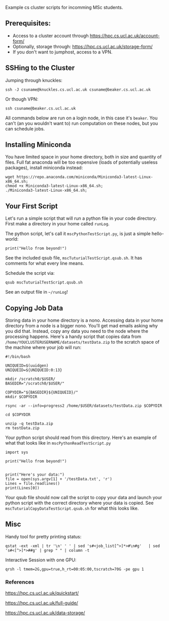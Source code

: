 Example cs cluster scripts for incomming MSc students.

## Prerequisites:
- Access to a cluster account through https://hpc.cs.ucl.ac.uk/account-form/
- Optionally, storage through: https://hpc.cs.ucl.ac.uk/storage-form/
- If you don't want to jumphost, access to a VPN.

## SSHing to the Cluster
Jumping through knuckles:
```
ssh -J csuname@knuckles.cs.ucl.ac.uk csuname@beaker.cs.ucl.ac.uk
```
Or though VPN:
```
ssh csuname@beaker.cs.ucl.ac.uk
```

All commands below are run on a login node, in this case it's ```beaker```. You can't (an you wouldn't want to) run computation on these nodes, but you can schedule jobs.

## Installing Miniconda

You have limited space in your home directory, both in size and quantity of files. Full fat anaconda will be too expensive (loads of potentially useless packages), install miniconda instead:

```
wget https://repo.anaconda.com/miniconda/Miniconda3-latest-Linux-x86_64.sh;
chmod +x Miniconda3-latest-Linux-x86_64.sh;
./Miniconda3-latest-Linux-x86_64.sh;
```

## Your First Script

Let's run a simple script that will run a python file in your code directory. First make a directory in your home called ```runLog```.

The python script, let's call it ```mscPythonTestScript.py```, is just a simple hello-world: 

```print("Hello from beyond!")```

See the included qsub file, ```mscTuturialTestScript.qsub.sh```. It has comments for what every line means.

Schedule the script via: 

```qsub mscTuturialTestScript.qsub.sh```

See an output file in ```~/runLog```!

## Copying Job Data

Storing data in your home directory is a nono. Accessing data in your home directory from a node is a bigger nono. You'll get mad emails asking why you did that. Instead, copy any data you need to the node where the processing happens. Here's a handy script that copies data from ```/home/YOUCLUSTERUSERNAME/datasets/testData.zip``` to the scratch space of the machine where your job will run:

```
#!/bin/bash

UNIQUEID=$(uuidgen)
UNIQUEID=${UNIQUEID:0:13}

mkdir /scratch0/$USER/
BASEDIR="/scratch0/$USER/"

COPYDIR="${BASEDIR}${UNIQUEID}/"
mkdir $COPYDIR

rsync -ar --info=progress2 /home/$USER/datasets/testData.zip $COPYDIR

cd $COPYDIR

unzip -q testData.zip
rm testData.zip
```

Your python script should read from this directory. Here's an example of what that looks like in ```mscPythonReadTestScript.py```

```
import sys

print("Hello from beyond!")


print("Here's your data:")
file = open(sys.argv[1] + '/testData.txt', 'r')
Lines = file.readlines()
print(Lines[0]) 
```

Your qsub file should now call the script to copy your data and launch your python script with the correct directory where your data is copied. See ```mscTuturialCopyDataTestScript.qsub.sh``` for what this looks like.

## Misc
Handy tool for pretty printing status:

```qstat -ext -xml | tr '\n' ' ' | sed 's#<job_list[^>]*>#\n#g'   | sed 's#<[^>]*>##g' | grep " " | column -t```

Interactive Session with one GPU:

```qrsh -l tmem=2G,gpu=true,h_rt=00:05:00,tscratch=70G -pe gpu 1```


### References
https://hpc.cs.ucl.ac.uk/quickstart/ 

https://hpc.cs.ucl.ac.uk/full-guide/

https://hpc.cs.ucl.ac.uk/data-storage/ 



